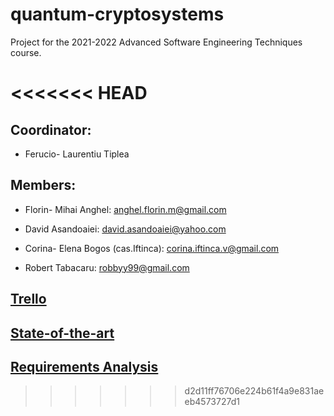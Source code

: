 # quantum-cryptosystems
Project for the 2021-2022 Advanced Software Engineering Techniques course.

<<<<<<< HEAD
=======
## Coordinator:

* Ferucio- Laurentiu Tiplea

## Members:

* Florin- Mihai Anghel: anghel.florin.m@gmail.com

* David Asandoaiei: david.asandoaiei@yahoo.com

* Corina- Elena Bogos (cas.Iftinca): corina.iftinca.v@gmail.com

* Robert Tabacaru: robbyy99@gmail.com

## [Trello](https://trello.com/b/0uGL1JU1/quantum-computing-engineering)

## [State-of-the-art](https://docs.google.com/document/d/1vxeYeJXlzhtSb4_HI-RBMNp3fEpN5A3TpmgOQ4fDSrE/edit?usp=sharing)

## [Requirements Analysis](https://docs.google.com/document/d/1G7XMV7uyviPMP-SHL20hFfyj3BHLfLSd63Yz7bNMpi4/edit?usp=sharing)



>>>>>>> d2d11ff76706e224b61f4a9e831aeeb4573727d1


